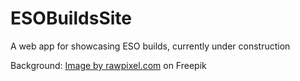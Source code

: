 # ESOBuildsSite

A web app for showcasing ESO builds, currently under construction

Background: <a href="https://www.freepik.com/free-photo/wooden-floor-background_4100933.htm#query=parchment%20background&position=0&from_view=keyword&track=ais&uuid=0ca27752-0411-4bcf-8e8a-6405958e98e6">Image by rawpixel.com</a> on Freepik
